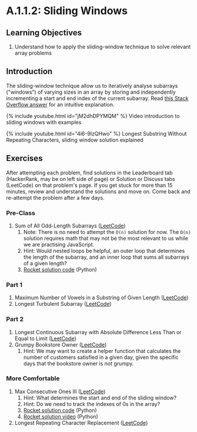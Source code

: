 # A.1.1.2: Sliding Windows

## Learning Objectives

1. Understand how to apply the sliding-window technique to solve relevant array problems

## Introduction

The sliding-window technique allow us to iteratively analyse subarrays ("windows") of varying sizes in an array by storing and independently incrementing a start and end index of the current subarray. Read [this Stack Overflow answer](https://stackoverflow.com/a/64111403) for an intuitive explanation.

{% include youtube.html id="jM2dhDPYMQM" %}
Video introduction to sliding windows with examples


{% include youtube.html id="4i6-9IzQHwo" %}
Longest Substring Without Repeating Characters, sliding window solution explained


## Exercises

After attempting each problem, find solutions in the Leaderboard tab (HackerRank, may be on left side of page) or Solution or Discuss tabs (LeetCode) on that problem's page. If you get stuck for more than 15 minutes, review and understand the solutions and move on. Come back and re-attempt the problem after a few days.

### Pre-Class

1. Sum of All Odd-Length Subarrays ([LeetCode](https://leetcode.com/problems/sum-of-all-odd-length-subarrays/))
   1. Note: There is no need to attempt the `O(n)` solution for now. The `O(n)` solution requires math that may not be the most relevant to us while we are practising JavaScript.
   2. Hint: Would nested loops be helpful, an outer loop that determines the length of the subarray, and an inner loop that sums all subarrays of a given length?
   3. [Rocket solution code](https://pastebin.com/apxLUSQh) (Python)

### Part 1

1. Maximum Number of Vowels in a Substring of Given Length ([LeetCode](https://leetcode.com/problems/maximum-number-of-vowels-in-a-substring-of-given-length/))
2. Longest Turbulent Subarray ([LeetCode](https://leetcode.com/problems/longest-turbulent-subarray/))

### Part 2

1. Longest Continuous Subarray with Absolute Difference Less Than or Equal to Limit ([LeetCode](https://leetcode.com/problems/longest-continuous-subarray-with-absolute-diff-less-than-or-equal-to-limit/))
2. Grumpy Bookstore Owner ([LeetCode](https://leetcode.com/problems/grumpy-bookstore-owner/))
   1. Hint: We may want to create a helper function that calculates the number of customers satisfied in a given day, given the specific days that the bookstore owner is not grumpy.

### More Comfortable

1. Max Consecutive Ones III ([LeetCode](https://leetcode.com/problems/max-consecutive-ones-iii/))
   1. Hint: What determines the start and end of the sliding window?
   2. Hint: Do we need to track the indexes of 0s in the array?
   3. [Rocket solution code](https://pastebin.com/WFGdNszB) (Python)
   4. [Rocket solution video](https://youtu.be/Kynk1Tny3yQ?t=3939) (Python)
2. Longest Repeating Character Replacement ([LeetCode](https://leetcode.com/problems/longest-repeating-character-replacement/))
